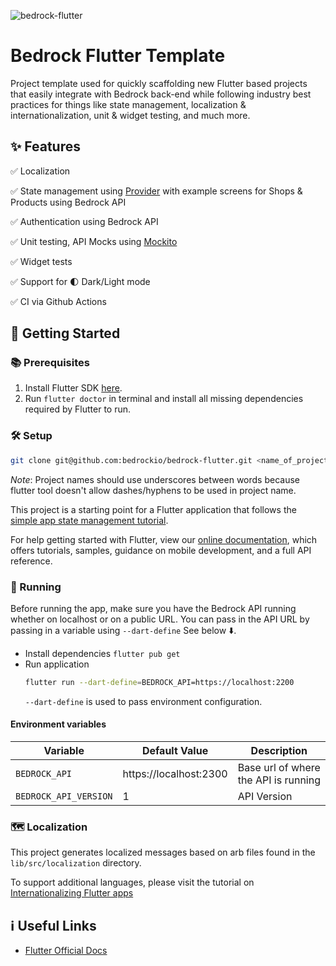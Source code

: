 ![bedrock-flutter](https://user-images.githubusercontent.com/11186948/139514397-a11087ac-7c28-48fc-bc8e-bde27a6ab902.jpg)

# Bedrock Flutter Template

Project template used for quickly scaffolding new Flutter based projects that easily integrate with 
Bedrock back-end while following industry best practices for things like state management, 
localization & internationalization, unit & widget testing, and much more.

## ✨ Features

✅ Localization

✅ State management using [Provider](https://pub.dev/packages/provider) with example screens for Shops & Products using Bedrock API

✅ Authentication using Bedrock API

✅ Unit testing, API Mocks using [Mockito](https://pub.dev/packages/mockito)

✅ Widget tests

✅ Support for 🌓 Dark/Light mode

✅ CI via Github Actions

## 🏁 Getting Started

### 📚 Prerequisites

1. Install Flutter SDK [here](https://flutter.dev/docs/get-started/install).
2. Run `flutter doctor` in terminal and install all missing dependencies required by Flutter to run.

### 🛠 Setup

```bash
git clone git@github.com:bedrockio/bedrock-flutter.git <name_of_project>
```
_Note_: Project names should use underscores between words because flutter tool doesn't allow 
dashes/hyphens to be used in  project name.

This project is a starting point for a Flutter application that follows the
[simple app state management
tutorial](https://flutter.dev/docs/development/data-and-backend/state-mgmt/simple).

For help getting started with Flutter, view our
[online documentation](), which offers tutorials,
samples, guidance on mobile development, and a full API reference.

### 🚀 Running

Before running the app, make sure you have the Bedrock API running whether on localhost or on a public URL. You can pass in the API URL by passing in a variable using `--dart-define` See below ⬇️.

- Install dependencies `flutter pub get`
- Run application
  ```bash
  flutter run --dart-define=BEDROCK_API=https://localhost:2200  
  ```
  `--dart-define` is used to pass environment configuration.

#### Environment variables

| Variable              | Default Value          | Description |
| -                     | -                      | -           |
| `BEDROCK_API`         | https://localhost:2300 | Base url of where the API is running |
| `BEDROCK_API_VERSION` | 1                      | API Version |

### 🗺 Localization

This project generates localized messages based on arb files found in
the `lib/src/localization` directory.

To support additional languages, please visit the tutorial on
[Internationalizing Flutter
apps](https://flutter.dev/docs/development/accessibility-and-localization/internationalization)

## ℹ️ Useful Links

- [Flutter Official Docs](https://flutter.dev/docs)
